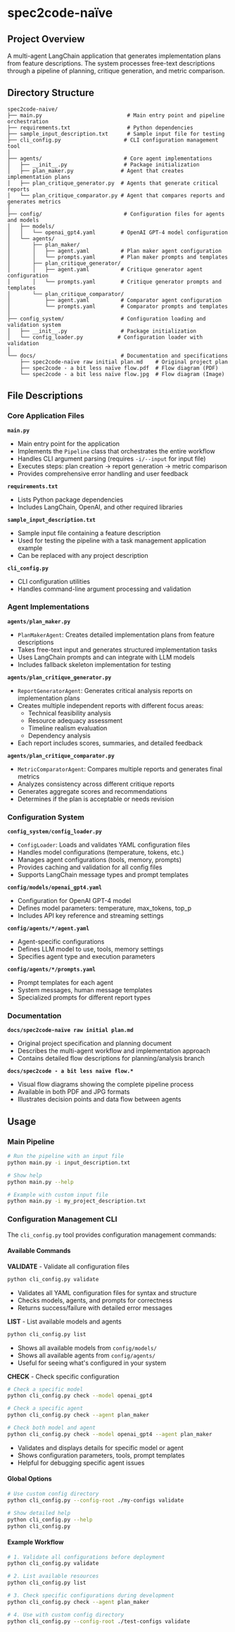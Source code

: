 # spec2code-naïve

## Project Overview
A multi-agent LangChain application that generates implementation plans from feature descriptions. The system processes free-text descriptions through a pipeline of planning, critique generation, and metric comparison.

## Directory Structure

```
spec2code-naive/
├── main.py                           # Main entry point and pipeline orchestration
├── requirements.txt                  # Python dependencies
├── sample_input_description.txt      # Sample input file for testing
├── cli_config.py                    # CLI configuration management tool
│
├── agents/                          # Core agent implementations
│   ├── __init__.py                  # Package initialization
│   ├── plan_maker.py               # Agent that creates implementation plans
│   ├── plan_critique_generator.py  # Agents that generate critical reports
│   └── plan_critique_comparator.py # Agent that compares reports and generates metrics
│
├── config/                          # Configuration files for agents and models
│   ├── models/
│   │   └── openai_gpt4.yaml        # OpenAI GPT-4 model configuration
│   └── agents/
│       ├── plan_maker/
│       │   ├── agent.yaml          # Plan maker agent configuration
│       │   └── prompts.yaml        # Plan maker prompts and templates
│       ├── plan_critique_generator/
│       │   ├── agent.yaml          # Critique generator agent configuration
│       │   └── prompts.yaml        # Critique generator prompts and templates
│       └── plan_critique_comparator/
│           ├── agent.yaml          # Comparator agent configuration
│           └── prompts.yaml        # Comparator prompts and templates
│
├── config_system/                  # Configuration loading and validation system
│   ├── __init__.py                 # Package initialization
│   └── config_loader.py           # Configuration loader with validation
│
└── docs/                           # Documentation and specifications
    ├── spec2code-naïve raw initial plan.md    # Original project plan
    ├── spec2code - a bit less naïve flow.pdf  # Flow diagram (PDF)
    └── spec2code - a bit less naïve flow.jpg  # Flow diagram (Image)
```

## File Descriptions

### Core Application Files

**`main.py`**
- Main entry point for the application
- Implements the `Pipeline` class that orchestrates the entire workflow
- Handles CLI argument parsing (requires `-i/--input` for input file)
- Executes steps: plan creation → report generation → metric comparison
- Provides comprehensive error handling and user feedback

**`requirements.txt`**
- Lists Python package dependencies
- Includes LangChain, OpenAI, and other required libraries

**`sample_input_description.txt`**
- Sample input file containing a feature description
- Used for testing the pipeline with a task management application example
- Can be replaced with any project description

**`cli_config.py`**
- CLI configuration utilities
- Handles command-line argument processing and validation

### Agent Implementations

**`agents/plan_maker.py`**
- `PlanMakerAgent`: Creates detailed implementation plans from feature descriptions
- Takes free-text input and generates structured implementation tasks
- Uses LangChain prompts and can integrate with LLM models
- Includes fallback skeleton implementation for testing

**`agents/plan_critique_generator.py`**
- `ReportGeneratorAgent`: Generates critical analysis reports on implementation plans
- Creates multiple independent reports with different focus areas:
  - Technical feasibility analysis
  - Resource adequacy assessment
  - Timeline realism evaluation
  - Dependency analysis
- Each report includes scores, summaries, and detailed feedback

**`agents/plan_critique_comparator.py`**
- `MetricComparatorAgent`: Compares multiple reports and generates final metrics
- Analyzes consistency across different critique reports
- Generates aggregate scores and recommendations
- Determines if the plan is acceptable or needs revision

### Configuration System

**`config_system/config_loader.py`**
- `ConfigLoader`: Loads and validates YAML configuration files
- Handles model configurations (temperature, tokens, etc.)
- Manages agent configurations (tools, memory, prompts)
- Provides caching and validation for all config files
- Supports LangChain message types and prompt templates

**`config/models/openai_gpt4.yaml`**
- Configuration for OpenAI GPT-4 model
- Defines model parameters: temperature, max_tokens, top_p
- Includes API key reference and streaming settings

**`config/agents/*/agent.yaml`**
- Agent-specific configurations
- Defines LLM model to use, tools, memory settings
- Specifies agent type and execution parameters

**`config/agents/*/prompts.yaml`**
- Prompt templates for each agent
- System messages, human message templates
- Specialized prompts for different report types

### Documentation

**`docs/spec2code-naïve raw initial plan.md`**
- Original project specification and planning document
- Describes the multi-agent workflow and implementation approach
- Contains detailed flow descriptions for planning/analysis branch

**`docs/spec2code - a bit less naïve flow.*`**
- Visual flow diagrams showing the complete pipeline process
- Available in both PDF and JPG formats
- Illustrates decision points and data flow between agents

## Usage

### Main Pipeline

```bash
# Run the pipeline with an input file
python main.py -i input_description.txt

# Show help
python main.py --help

# Example with custom input file
python main.py -i my_project_description.txt
```

### Configuration Management CLI

The `cli_config.py` tool provides configuration management commands:

#### Available Commands

**VALIDATE** - Validate all configuration files
```bash
python cli_config.py validate
```
- Validates all YAML configuration files for syntax and structure
- Checks models, agents, and prompts for correctness
- Returns success/failure with detailed error messages

**LIST** - List available models and agents
```bash
python cli_config.py list
```
- Shows all available models from `config/models/`
- Shows all available agents from `config/agents/`
- Useful for seeing what's configured in your system

**CHECK** - Check specific configuration
```bash
# Check a specific model
python cli_config.py check --model openai_gpt4

# Check a specific agent
python cli_config.py check --agent plan_maker

# Check both model and agent
python cli_config.py check --model openai_gpt4 --agent plan_maker
```
- Validates and displays details for specific model or agent
- Shows configuration parameters, tools, prompt templates
- Helpful for debugging specific agent issues

#### Global Options

```bash
# Use custom config directory
python cli_config.py --config-root ./my-configs validate

# Show detailed help
python cli_config.py --help
python cli_config.py
```

#### Example Workflow

```bash
# 1. Validate all configurations before deployment
python cli_config.py validate

# 2. List available resources
python cli_config.py list

# 3. Check specific configurations during development
python cli_config.py check --agent plan_maker

# 4. Use with custom config directory
python cli_config.py --config-root ./test-configs validate
```
